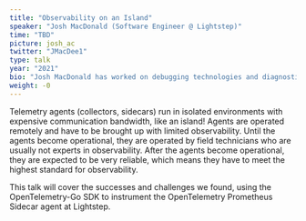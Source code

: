 ```yaml
---
title: "Observability on an Island"
speaker: "Josh MacDonald (Software Engineer @ Lightstep)"
time: "TBD"
picture: josh_ac
twitter: "JMacDee1"
type: talk
year: "2021"
bio: "Josh MacDonald has worked on debugging technologies and diagnostics for most of his career. He is a staff software engineer at Lightstep, a leader in the OpenTelemetry Metrics project, and a member of the OpenTelemetry technical committee. He programs for fun and when it’s not observability systems, he prefers programming with math and flashing LEDs."
weight: -0
---
```


Telemetry agents (collectors, sidecars) run in isolated
environments with expensive communication bandwidth, like an
island! Agents are operated remotely and have to be brought up
with limited observability. Until the agents become operational,
they are operated by field technicians who are usually not
experts in observability. After the agents become operational,
they are expected to be very reliable, which means they have to
meet the highest standard for observability.

This talk will cover the successes and challenges we found, using
the OpenTelemetry-Go SDK to instrument the OpenTelemetry
Prometheus Sidecar agent at Lightstep.